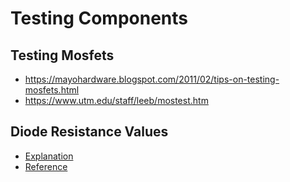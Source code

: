 # Testing Components

## Testing Mosfets

- https://mayohardware.blogspot.com/2011/02/tips-on-testing-mosfets.html
- https://www.utm.edu/staff/leeb/mostest.htm

## Diode Resistance Values

- [Explanation](https://www.youtube.com/watch?v=lizHiqk8Xbg)
- [Reference](./Assets/Diode-Resistance-Values-Reference.pdf)

